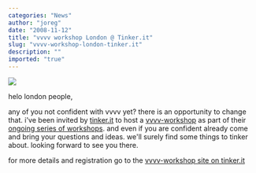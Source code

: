 ```yaml
---
categories: "News"
author: "joreg"
date: "2008-11-12"
title: "vvvv workshop London @ Tinker.it"
slug: "vvvv-workshop-london-tinker.it"
description: ""
imported: "true"
---
```



![](h3_vvvv.jpg)

helo london people,

any of you not confident with vvvv yet? there is an opportunity to change that. i've been invited by [tinker.it](http://tinker.it) to host a [vvvv-workshop](https://betadocs.vvvv.org/learning/courses/workshops.html) as part of their [ongoing series of workshops](http://tinker.it/now/workshops/). and even if you are confident already come and bring your questions and ideas. we'll surely find some things to tinker about. looking forward to see you there.

for more details and registration go to the [vvvv-workshop site on tinker.it](http://tinkerit.eventwax.com/vvvv-workshop)